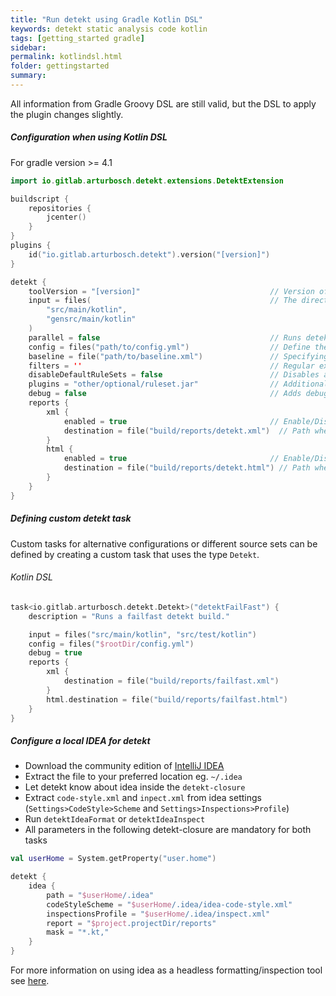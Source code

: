 ```yaml
---
title: "Run detekt using Gradle Kotlin DSL"
keywords: detekt static analysis code kotlin
tags: [getting_started gradle]
sidebar: 
permalink: kotlindsl.html
folder: gettingstarted
summary:
---
```


All information from Gradle Groovy DSL are still valid, but the
DSL to apply the plugin changes slightly.


##### <a name="gradlekotlin">Configuration when using Kotlin DSL</a>

For gradle version >= 4.1

```kotlin
import io.gitlab.arturbosch.detekt.extensions.DetektExtension

buildscript {
    repositories {
        jcenter()
    }
}
plugins {
    id("io.gitlab.arturbosch.detekt").version("[version]")
}

detekt {
    toolVersion = "[version]"                             // Version of the Detekt CLI that will be used. When unspecified the latest detekt version found will be used. Override to stay on the same version.
    input = files(                                        // The directories where detekt looks for input files. Defaults to `files("src/main/java", "src/main/kotlin")`.
        "src/main/kotlin",
        "gensrc/main/kotlin"
    )
    parallel = false                                      // Runs detekt in parallel. Can lead to speedups in larger projects. `false` by default.
    config = files("path/to/config.yml")                  // Define the detekt configuration(s) you want to use. Defaults to the default detekt configuration.
    baseline = file("path/to/baseline.xml")               // Specifying a baseline file. All findings stored in this file in subsequent runs of detekt.
    filters = ''                                          // Regular expression of paths that should be excluded separated by `;`.
    disableDefaultRuleSets = false                        // Disables all default detekt rulesets and will only run detekt with custom rules defined in `plugins`. `false` by default.
    plugins = "other/optional/ruleset.jar"                // Additional jar file containing custom detekt rules.
    debug = false                                         // Adds debug output during task execution. `false` by default.
    reports {
        xml {
            enabled = true                                // Enable/Disable XML report (default: true)
            destination = file("build/reports/detekt.xml")  // Path where XML report will be stored (default: `build/reports/detekt/detekt.xml`)
        }
        html {
            enabled = true                                // Enable/Disable HTML report (default: true)
            destination = file("build/reports/detekt.html") // Path where HTML report will be stored (default: `build/reports/detekt/detekt.html`)
        }
    }
}
```

##### <a name="customdetekttask">Defining custom detekt task</a>

Custom tasks for alternative configurations or different source sets can be defined by creating a custom task that
uses the type `Detekt`.

###### Kotlin DSL
```kotlin
task<io.gitlab.arturbosch.detekt.Detekt>("detektFailFast") {
    description = "Runs a failfast detekt build."

    input = files("src/main/kotlin", "src/test/kotlin")
    config = files("$rootDir/config.yml")
    debug = true
    reports {
        xml {
            destination = file("build/reports/failfast.xml")
        }
        html.destination = file("build/reports/failfast.html")
    }
}
```


##### <a name="idea">Configure a local IDEA for detekt</a>

- Download the community edition of [IntelliJ IDEA](https://www.jetbrains.com/idea/download/)
- Extract the file to your preferred location eg. `~/.idea`
- Let detekt know about idea inside the `detekt-closure`
- Extract `code-style.xml` and `inpect.xml` from idea settings (`Settings>CodeStyle>Scheme` and `Settings>Inspections>Profile`)
- Run `detektIdeaFormat` or `detektIdeaInspect`
- All parameters in the following detekt-closure are mandatory for both tasks

```kotlin
val userHome = System.getProperty("user.home")

detekt {
    idea {
        path = "$userHome/.idea"
        codeStyleScheme = "$userHome/.idea/idea-code-style.xml"
        inspectionsProfile = "$userHome/.idea/inspect.xml"
        report = "$project.projectDir/reports"
        mask = "*.kt,"
    }
}
```

For more information on using idea as a headless formatting/inspection tool see [here](https://www.jetbrains.com/help/idea/working-with-intellij-idea-features-from-command-line.html).
